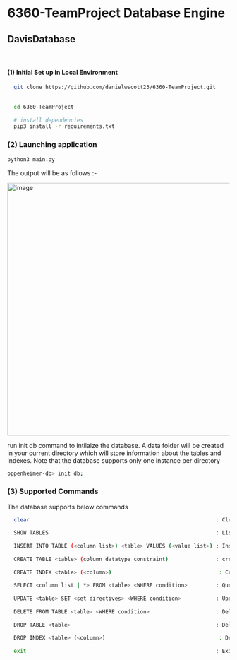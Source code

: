 # 6360-TeamProject Database Engine
##  DavisDatabase 

<br />

#### (1) Initial Set up in Local Environment

```bash
  git clone https://github.com/danielwscott23/6360-TeamProject.git
  
  
  cd 6360-TeamProject
  
  # install dependencies
  pip3 install -r requirements.txt
  ```
  

### (2) Launching application

  ```bash
  python3 main.py
  ```
  The output will be as follows :-
  
  <img width="572" alt="image" src="https://user-images.githubusercontent.com/56747530/205740343-bf4bfbc9-3107-4b23-80d5-804fabb4e892.png">
  
  run init db command to intilaize the database. A data folder will be created in your current directory which will store information about the tables and   indexes. Note that the database supports only one instance per directory
  
  ```bash
  oppenheimer-db> init db;
  ```
  
  
### (3) Supported Commands

  The database supports below commands 
  
  ```bash
    clear                                                           : Clear screen
    
    SHOW TABLES                                                     : List all tables currently in database
    
    INSERT INTO TABLE (<column list>) <table> VALUES (<value list>) : Insert data into a particular table
    
    CREATE TABLE <table> (column datatype constraint)               : create a new table in the database
    
    CREATE INDEX <table> (<column>)                                  : Create an index on a column
    
    SELECT <column list | *> FROM <table> <WHERE condition>         : Query data from the database
    
    UPDATE <table> SET <set directives> <WHERE condition>           : Update data in the tables
    
    DELETE FROM TABLE <table> <WHERE condition>                     : Delete data from a table
    
    DROP TABLE <table>                                              : Delete table from database
    
    DROP INDEX <table> (<column>)                                    : Delete an index on a column
    
    exit                                                            : Exit Program
  ```
